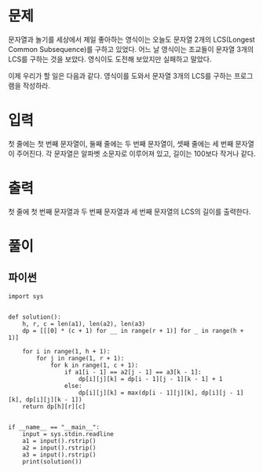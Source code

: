 # 문제
문자열과 놀기를 세상에서 제일 좋아하는 영식이는 오늘도 문자열 2개의 LCS(Longest Common Subsequence)를 구하고 있었다. 어느 날 영식이는 조교들이 문자열 3개의 LCS를 구하는 것을 보았다. 영식이도 도전해 보았지만 실패하고 말았다.

이제 우리가 할 일은 다음과 같다. 영식이를 도와서 문자열 3개의 LCS를 구하는 프로그램을 작성하라.

# 입력
첫 줄에는 첫 번째 문자열이, 둘째 줄에는 두 번째 문자열이, 셋째 줄에는 세 번째 문자열이 주어진다. 각 문자열은 알파벳 소문자로 이루어져 있고, 길이는 100보다 작거나 같다.

# 출력
첫 줄에 첫 번째 문자열과 두 번째 문자열과 세 번째 문자열의 LCS의 길이를 출력한다.

# 풀이
## 파이썬
```python3
import sys


def solution():
    h, r, c = len(a1), len(a2), len(a3)
    dp = [[[0] * (c + 1) for __ in range(r + 1)] for _ in range(h + 1)]

    for i in range(1, h + 1):
        for j in range(1, r + 1):
            for k in range(1, c + 1):
                if a1[i - 1] == a2[j - 1] == a3[k - 1]:
                    dp[i][j][k] = dp[i - 1][j - 1][k - 1] + 1
                else:
                    dp[i][j][k] = max(dp[i - 1][j][k], dp[i][j - 1][k], dp[i][j][k - 1])
    return dp[h][r][c]


if __name__ == "__main__":
    input = sys.stdin.readline
    a1 = input().rstrip()
    a2 = input().rstrip()
    a3 = input().rstrip()
    print(solution())
```

